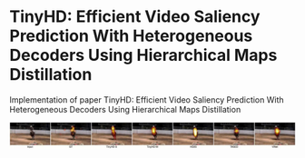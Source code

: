 # TinyHD: Efficient Video Saliency Prediction With Heterogeneous Decoders Using Hierarchical Maps Distillation
Implementation of paper TinyHD: Efficient Video Saliency Prediction With Heterogeneous Decoders Using Hierarchical Maps Distillation

![](example1.gif)